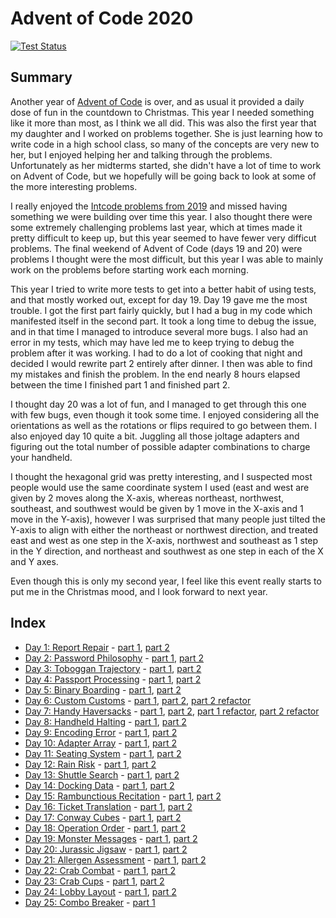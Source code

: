 # Advent of Code 2020

[![Test Status](https://github.com/devries/advent_of_code_2020/workflows/Tests/badge.svg)](https://github.com/devries/advent_of_code_2020/actions)

## Summary

Another year of [Advent of Code](https://adventofcode.com/) is over, and as usual
it provided a daily dose of fun in the countdown to Christmas. This year I needed
something like it more than most, as I think we all did. This was also the first
year that my daughter and I worked on problems together. She is just learning
how to write code in a high school class, so many of the concepts are very new
to her, but I enjoyed helping her and talking through the problems. Unfortunately
as her midterms started, she didn't have a lot of time to work on Advent of Code,
but we hopefully will be going back to look at some of the more interesting problems.

I really enjoyed the [Intcode problems from 2019](https://github.com/devries/advent_of_code_2019)
and missed having something we were building over time this year. I also thought
there were some extremely challenging problems last year, which at times made it
pretty difficult to keep up, but this year seemed to have fewer very difficut
problems. The final weekend of Advent of Code (days 19 and 20) were problems I
thought were the most difficult, but this year I was able to mainly work on the
problems before starting work each morning.

This year I tried to write more tests to get into a better habit of using tests,
and that mostly worked out, except for day 19.
Day 19 gave me the most trouble. I got the first part fairly quickly, but I had
a bug in my code which manifested itself in the second part. It took a long
time to debug the issue, and in that time I managed to introduce several more
bugs. I also had an error in my tests, which may have led me to keep trying to
debug the problem after it was working. I had to do a lot of cooking that night
and decided I would rewrite part 2 entirely after dinner. I then was able to
find my mistakes and finish the problem. In the end nearly 8 hours elapsed
between the time I finished part 1 and finished part 2.

I thought day 20 was a lot of fun, and I managed to get through this one with
few bugs, even though it took some time. I enjoyed considering all the orientations
as well as the rotations or flips required to go between them. I also enjoyed day
10 quite a bit. Juggling all those joltage adapters and figuring out the total
number of possible adapter combinations to charge your handheld.

I thought the hexagonal grid was pretty interesting, and I suspected most people
would use the same coordinate system I used (east and west are given by 2 moves
along the X-axis, whereas northeast, northwest, southeast, and southwest would be
given by 1 move in the X-axis and 1 move in the Y-axis), however I was surprised
that many people just tilted the Y-axis to align with either the northeast or
northwest direction, and treated east and west as one step in the X-axis,
northwest and southeast as 1 step in the Y direction, and northeast and southwest
as one step in each of the X and Y axes. 

Even though this is only my second year, I feel like this event really starts to
put me in the Christmas mood, and I look forward to next year.

## Index

- [Day 1: Report Repair](https://adventofcode.com/2020/day/1) - [part 1](day01_p1), [part 2](day01_p2)
- [Day 2: Password Philosophy](https://adventofcode.com/2020/day/2) - [part 1](day02_p1), [part 2](day02_p2) 
- [Day 3: Toboggan Trajectory](https://adventofcode.com/2020/day/3) - [part 1](day03_p1), [part 2](day03_p2)
- [Day 4: Passport Processing](https://adventofcode.com/2020/day/4) - [part 1](day04_p1), [part 2](day04_p2)
- [Day 5: Binary Boarding](https://adventofcode.com/2020/day/5) - [part 1](day05_p1), [part 2](day05_p2)
- [Day 6: Custom Customs](https://adventofcode.com/2020/day/6) - [part 1](day06_p1), [part 2](day06_p2), [part 2 refactor](day06_p2alt)
- [Day 7: Handy Haversacks](https://adventofcode.com/2020/day/7) - [part 1](day07_p1), [part 2](day07_p2), [part 1 refactor](day07_p1alt), [part 2 refactor](day07_p2alt)
- [Day 8: Handheld Halting](https://adventofcode.com/2020/day/8) - [part 1](day08_p1), [part 2](day08_p2)
- [Day 9: Encoding Error](https://adventofcode.com/2020/day/9) - [part 1](day09_p1), [part 2](day09_p2)
- [Day 10: Adapter Array](https://adventofcode.com/2020/day/10) - [part 1](day10_p1), [part 2](day10_p2)
- [Day 11: Seating System](https://adventofcode.com/2020/day/11) - [part 1](day11_p1), [part 2](day11_p2)
- [Day 12: Rain Risk](https://adventofcode.com/2020/day/12) - [part 1](day12_p1), [part 2](day12_p2)
- [Day 13: Shuttle Search](https://adventofcode.com/2020/day/13) - [part 1](day13_p1), [part 2](day13_p2)
- [Day 14: Docking Data](https://adventofcode.com/2020/day/14) - [part 1](day14_p1), [part 2](day14_p2)
- [Day 15: Rambunctious Recitation](https://adventofcode.com/2020/day/15) - [part 1](day15_p1), [part 2](day15_p2)
- [Day 16: Ticket Translation](https://adventofcode.com/2020/day/16) - [part 1](day16_p1), [part 2](day16_p2)
- [Day 17: Conway Cubes](https://adventofcode.com/2020/day/17) - [part 1](day17_p1), [part 2](day17_p2)
- [Day 18: Operation Order](https://adventofcode.com/2020/day/18) - [part 1](day18_p1), [part 2](day18_p2)
- [Day 19: Monster Messages](https://adventofcode.com/2020/day/19) - [part 1](day19_p1), [part 2](day19_p2)
- [Day 20: Jurassic Jigsaw](https://adventofcode.com/2020/day/20) - [part 1](day20_p1), [part 2](day20_p2)
- [Day 21: Allergen Assessment](https://adventofcode.com/2020/day/21) - [part 1](day21_p1), [part 2](day21_p2)
- [Day 22: Crab Combat](https://adventofcode.com/2020/day/22) - [part 1](day22_p1), [part 2](day22_p2)
- [Day 23: Crab Cups](https://adventofcode.com/2020/day/23) - [part 1](day23_p1), [part 2](day23_p2)
- [Day 24: Lobby Layout](https://adventofcode.com/2020/day/24) - [part 1](day24_p1), [part 2](day24_p2)
- [Day 25: Combo Breaker](https://adventofcode.com/2020/day/25) - [part 1](day25_p1)
